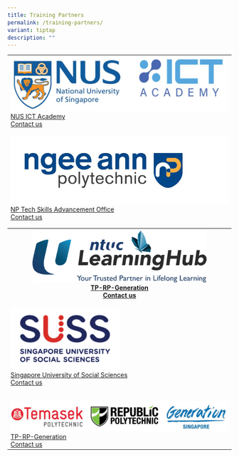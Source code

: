```yaml
---
title: Training Partners
permalink: /training-partners/
variant: tiptap
description: ""
---
```

<table>
<tbody>
<tr>
<td rowspan="1" colspan="1"><a class="isomer-image-wrapper" href="https://scale.nus.edu.sg/programmes/lifelonglearning/ict-academyNUS"><img style="width: 100%" height="auto" width="100%" alt="" src="/images/NUS_ICT_logo.jpg"></a>
<div class="isomer-card-grid"><a rel="noopener noreferrer nofollow" href="ask.scale@nus.edu.sg" class="isomer-card"><div class="isomer-card-body"><div class="isomer-card-title">NUS ICT Academy</div><div class="isomer-card-link">Contact us</div></div></a>
</div>
<p></p>
</td>
</tr>
<tr>
<td rowspan="1" colspan="1"><a class="isomer-image-wrapper" href="https://www.cet.np.edu.sg/tech-skills-advancement-office-np-2/"><img style="width: 100%;" height="auto" width="100%" alt="" src="/images/NP_Logo.jpg"></a>
<div class="isomer-card-grid"><a rel="noopener noreferrer nofollow" href="techskills@np.edu.sg" class="isomer-card"><div class="isomer-card-body"><div class="isomer-card-title">NP Tech Skills Advancement Office</div><div class="isomer-card-link">Contact us</div></div></a>
</div>
<p></p>
</td>
</tr>
<tr>
<th rowspan="1" colspan="1"><a class="isomer-image-wrapper" href="https://www.ntuclearninghub.com/"><img style="width: 80%;" height="auto" width="100%" alt="" src="/images/LHUB_Logo.png"></a>
<div class="isomer-card-grid"><a rel="noopener noreferrer nofollow" href="customerservice@ntuclearninghub.com" class="isomer-card"><div class="isomer-card-body"><div class="isomer-card-title">TP-RP-Generation</div><div class="isomer-card-link">Contact us</div></div></a>
</div>
<p></p>
</th>
</tr>
<tr>
<td rowspan="1" colspan="1"><a class="isomer-image-wrapper" href="https://www.suss.edu.sg/courses"><img style="width: 50%;" height="auto" width="100%" alt="" src="/images/SUSS_Logo_HorA_FullColor_RGB_.png"></a>
<div class="isomer-card-grid"><a rel="noopener noreferrer nofollow" href="ict@suss.edu.sg" class="isomer-card"><div class="isomer-card-body"><div class="isomer-card-title">Singapore University of Social Sciences</div><div class="isomer-card-link">Contact us</div></div></a>
</div>
<p></p>
</td>
</tr>
<tr>
<td rowspan="1" colspan="1">
<p></p><a class="isomer-image-wrapper" href="https://www.tp.edu.sg/ai-empowerment-hub"><img style="width: 100%" height="auto" width="100%" alt="" src="/images/TP_RP_Generation_Logo.jpg"></a>
<div class="isomer-card-grid"><a rel="noopener noreferrer nofollow" href="iit@tp.edu.sg" class="isomer-card"><div class="isomer-card-body"><div class="isomer-card-title">TP-RP-Generation</div><div class="isomer-card-link">Contact us</div></div></a>
</div>
</td>
</tr>
</tbody>
</table>
<p></p>